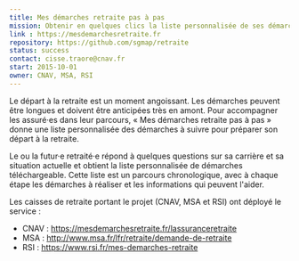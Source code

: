 ```yaml
---
title: Mes démarches retraite pas à pas
mission: Obtenir en quelques clics la liste personnalisée de ses démarches de retraite
link : https://mesdemarchesretraite.fr
repository: https://github.com/sgmap/retraite
status: success
contact: cisse.traore@cnav.fr
start: 2015-10-01
owner: CNAV, MSA, RSI
---
```


Le départ à la retraite est un moment angoissant. Les démarches peuvent être longues et doivent être anticipées très en amont. Pour accompagner les assuré·es dans leur parcours, « Mes démarches retraite pas à pas » donne une liste personnalisée des démarches à suivre pour préparer son départ à la retraite.

Le ou la futur·e retraité·e répond à quelques questions sur sa carrière et sa situation actuelle et obtient la liste personnalisée de démarches téléchargeable. Cette liste est un parcours chronologique, avec à chaque étape les démarches à réaliser et les informations qui peuvent l'aider.

Les caisses de retraite portant le projet (CNAV, MSA et RSI) ont déployé le service :
* CNAV : https://mesdemarchesretraite.fr/lassuranceretraite
* MSA : http://www.msa.fr/lfr/retraite/demande-de-retraite
* RSI : https://www.rsi.fr/mes-demarches-retraite
